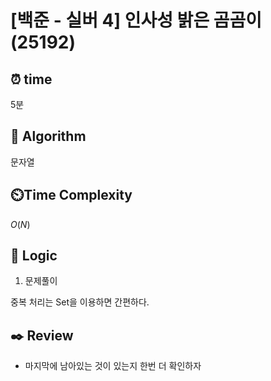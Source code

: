 # [백준 - 실버 4] 인사성 밝은 곰곰이 (25192)

## ⏰  **time**

5분

## :pushpin: **Algorithm**

문자열

## ⏲️**Time Complexity**

$O(N)$

## :round_pushpin: **Logic**
1. 문제풀이

중복 처리는 Set을 이용하면 간편하다.


## :black_nib: **Review**
- 마지막에 남아있는 것이 있는지 한번 더 확인하자